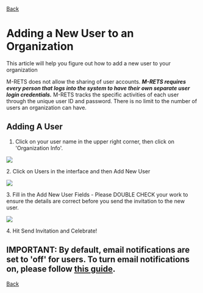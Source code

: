 [Back](https://mrets.github.io/Help/index)

Adding a New User to an Organization
====================================

This article will help you figure out how to add a new user to your organization

M-RETS does not allow the sharing of user accounts. ***M-RETS requires every person that logs into the system to have their own separate user login credentials.*** M-RETS tracks the specific activities of each user through the unique user ID and password. There is no limit to the number of users an organization can have.

Adding A User
-------------

1.  Click on your user name in the upper right corner, then click on 'Organization Info'.

![](https://github.com/mrets/photos/blob/master/adding_new_user1.gif?raw=true)

2\. Click on Users in the interface and then Add New User

![](https://github.com/mrets/photos/blob/master/adding_new_user2.gif?raw=true)

3\. Fill in the Add New User Fields - Please DOUBLE CHECK your work to ensure the details are correct before you send the invitation to the new user.

![](https://github.com/mrets/photos/blob/master/adding_new_user3.png?raw=true)

4\. Hit Send Invitation and Celebrate!

IMPORTANT: By default, email notifications are set to 'off' for users. To turn email notifications on, please follow [this guide](https://help.mrets.org/within-the-system/billing/email-notifications).
--------------------------------------------------------------------------------------------------------------------------------------------------------------------------------------------------------

[Back](https://mrets.github.io/Help/index)
